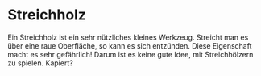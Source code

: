 # Streichholz

Ein Streichholz ist ein sehr nützliches kleines Werkzeug. Streicht man es über
eine raue Oberfläche, so kann es sich entzünden. Diese Eigenschaft macht es sehr
gefährlich! Darum ist es keine gute Idee, mit Streichhölzern zu spielen.
Kapiert?
